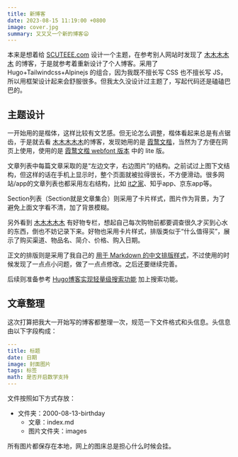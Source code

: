 ```yaml
---
title: 新博客
date: 2023-08-15 11:19:00 +0800
image: cover.jpg
summary: 又又又一个新的博客😦
---
```


本来是想着给 [SCUTEEE.com](https://SCUTEEE.com) 设计一个主题，在参考别人网站时发现了 [木木木木木](https://immmmm.com/) 的博客，于是就参考着重新设计了个人博客。采用了 Hugo+Tailwindcss+Alpinejs 的组合，因为我既不擅长写 CSS 也不擅长写 JS，所以用框架设计起来会舒服很多。但我太久没设计过主题了，写起代码还是磕磕巴巴的。

## 主题设计

一开始用的是楷体，这样比较有文艺感。但无论怎么调整，楷体看起来总是有点锯齿，于是就去看 [木木木木木](https://immmmm.com/)的博客，发现她用的是 [霞鹜文楷](https://github.com/lxgw/LxgwWenKai)，当然为了方便在网页上使用，使用的是 [霞鹜文楷 webfont 版本](https://github.com/chawyehsu/lxgw-wenkai-webfont) 中的 lite 版。

文章列表中每篇文章采取的是“左边文字，右边图片”的结构。之前试过上图下文结构，但这样的话在手机上显示时，整个页面就被拉得很长，不方便滑动。很多网站/app的文章列表也都采用左右结构，比如 [it之家](https://www.ithome.com/blog/)、知乎app、京东app等。

Section列表（Section就是文章集合）则采用了卡片样式，图片作为背景，为了避免上面文字看不清，加了背景模糊。

另外看到 [木木木木木](https://immmmm.com/) 有好物专栏，想起自己每次购物前都要调查很久才买到心水的东西，倒也不妨记录下来。好物也采用卡片样式，排版类似于“什么值得买”，展示了购买渠道、物品名、简介、价格、购入日期。

正文的排版则是采用了我自己的 [用于 Markdown 的中文排版样式](https://github.com/ToddZZF/Chinese-Typography-for-Markdown)，不过使用的时候发现了一点点小问题，做了一点点修改。之后还要继续完善。

后续则准备参考 [Hugo博客实现轻量级搜索功能](https://zhuanlan.zhihu.com/p/569677497) 加上搜索功能。

## 文章整理

这次打算把我大一开始写的博客都整理一次，规范一下文件格式和头信息。头信息由以下字段构成：

```yaml
---
title: 标题
date: 日期
image: 封面图片
tags: 标签
math: 是否开启数学支持
---
```

文件按照如下方式存放：

- 文件夹：2000-08-13-birthday
  - 文章：index.md
  - 图片文件夹：images

所有图片都保存在本地，网上的图床总是担心什么时候会挂。
